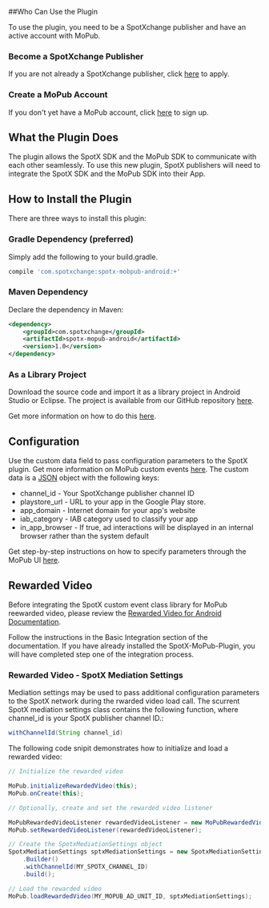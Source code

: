 ##Who Can Use the Plugin

To use the plugin, you need to be a SpotXchange publisher and have an active account with MoPub.

### Become a SpotXchange Publisher

If you are not already a SpotXchange publisher, click [here](http://www.spotxchange.com/publishers/apply-to-become-a-spotx-publisher/) to apply.

### Create a MoPub Account

If you don't yet have a MoPub account, click [here](https://app.mopub.com/account/register/) to sign up.


## What the Plugin Does

The plugin allows the SpotX SDK and the MoPub SDK to communicate with each other seamlessly. To use this new plugin, SpotX publishers will need to integrate the SpotX SDK and the MoPub SDK into their App.


## How to Install the Plugin

There are three ways to install this plugin:

### Gradle Dependency (preferred)

Simply add the following to your build.gradle.

```groovy
compile 'com.spotxchange:spotx-mobpub-android:+'
```

### Maven Dependency

Declare the dependency in Maven:

```xml
<dependency>
    <groupId>com.spotxchange</groupId>
    <artifactId>spotx-mopub-android</artifactId>
    <version>1.0</version>
</dependency>
```

### As a Library Project

Download the source code and import it as a library project in Android Studio or Eclipse. The project is available from our GitHub repository [here](https://github.com/spotxmobile/spotx-mopub-android).

Get more information on how to do this [here](http://developer.android.com/tools/projects/index.html#LibraryProjects).


## Configuration

Use the custom data field to pass configuration parameters to the SpotX plugin. Get more information on MoPub custom events [here](https://dev.twitter.com/mopub/ad-networks). The custom data is a [JSON](http://json.org) object with the following keys:

* channel_id - Your SpotXchange  publisher channel ID
* playstore_url - URL to your app in the Google Play store.
* app_domain - Internet domain for your app's website
* iab_category - IAB category used to classify your app
* in\_app\_browser - If true, ad interactions will be displayed in an internal browser rather than the system default

Get step-by-step instructions on how to specify parameters through the MoPub UI [here](https://dev.twitter.com/mopub/ad-networks).

## Rewarded Video

Before integrating the SpotX custom event class library for MoPub reewarded video, please review the [Rewarded Video for Android Documentation](https://github.com/mopub/mopub-android-sdk/wiki/Rewarded-Video-Integration).

Follow the instructions in the Basic Integration section of the documentation.  If you have already installed the SpotX-MoPub-Plugin, you will have completed step one of the integration process.

### Rewarded Video - SpotX Mediation Settings

Mediation settings may be used to pass additional configuration parameters to the SpotX network during the rwarded video load call. The scurrent SpotX mediation settings class contains the following function, where channel_id is your SpotX publisher channel ID.:

```java
withChannelId(String channel_id)
```

The following code snipit demonstrates how to initialize and load a rewarded video:

```java
// Initialize the rewarded video

MoPub.initializeRewardedVideo(this);
MoPub.onCreate(this);

// Optionally, create and set the rewarded video listener

MoPubRewardedVideoListener rewardedVideoListener = new MoPubRewardedVideoListener(){...};
MoPub.setRewardedVideoListener(rewardedVideoListener);

// Create the SpotxMediationSettings object
SpotxMediationSettings sptxMediationSettings = new SpotxMediationSettings
	.Builder()
    .withChannelId(MY_SPOTX_CHANNEL_ID)
    .build();

// Load the rewarded video
MoPub.loadRewardedVideo(MY_MOPUB_AD_UNIT_ID, sptxMediationSettings);
```